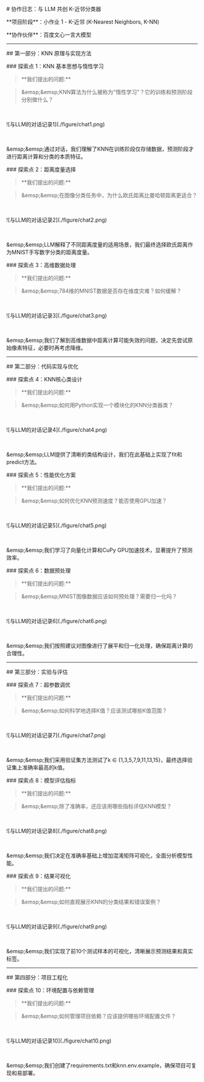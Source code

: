 \# 协作日志：与 LLM 共创 K-近邻分类器



\*\*项目阶段\*\*：小作业 1 - K-近邻 (K-Nearest Neighbors, K-NN)

\*\*协作伙伴\*\*：百度文心一言大模型



---



\## 第一部分：KNN 原理与实现方法



\### 探索点 1：KNN 基本思想与惰性学习



> \*\*我们提出的问题:\*\*

> \&emsp;\&emsp;KNN算法为什么被称为"惰性学习"？它的训练和预测阶段分别做什么？

<br/>



!\[与LLM的对话记录1](./figure/chat1.png)



<br>



\&emsp;\&emsp;通过对话，我们理解了KNN在训练阶段仅存储数据，预测阶段才进行距离计算和分类的本质特征。



\### 探索点 2：距离度量选择



> \*\*我们提出的问题:\*\*

> \&emsp;\&emsp;在图像分类任务中，为什么欧氏距离比曼哈顿距离更适合？

<br/>



!\[与LLM的对话记录2](./figure/chat2.png)



<br>



\&emsp;\&emsp;LLM解释了不同距离度量的适用场景，我们最终选择欧氏距离作为MNIST手写数字分类的距离度量。



\### 探索点 3：高维数据处理



> \*\*我们提出的问题:\*\*

> \&emsp;\&emsp;784维的MNIST数据是否存在维度灾难？如何缓解？

<br/>



!\[与LLM的对话记录3](./figure/chat3.png)



<br>



\&emsp;\&emsp;我们了解到高维数据中距离计算可能失效的问题，决定先尝试原始像素特征，必要时再考虑降维。



---



\## 第二部分：代码实现与优化



\### 探索点 4：KNN核心类设计



> \*\*我们提出的问题:\*\*

> \&emsp;\&emsp;如何用Python实现一个模块化的KNN分类器类？

<br/>



!\[与LLM的对话记录4](./figure/chat4.png)



<br>



\&emsp;\&emsp;LLM提供了清晰的类结构设计，我们在此基础上实现了fit和predict方法。



\### 探索点 5：性能优化方案



> \*\*我们提出的问题:\*\*

> \&emsp;\&emsp;如何优化KNN预测速度？能否使用GPU加速？

<br/>



!\[与LLM的对话记录5](./figure/chat5.png)



<br>



\&emsp;\&emsp;我们学习了向量化计算和CuPy GPU加速技术，显著提升了预测效率。



\### 探索点 6：数据预处理



> \*\*我们提出的问题:\*\*

> \&emsp;\&emsp;MNIST图像数据应该如何预处理？需要归一化吗？

<br/>



!\[与LLM的对话记录6](./figure/chat6.png)



<br>



\&emsp;\&emsp;我们按照建议对图像进行了展平和归一化处理，确保距离计算的合理性。



---



\## 第三部分：实验与评估



\### 探索点 7：超参数调优



> \*\*我们提出的问题:\*\*

> \&emsp;\&emsp;如何科学地选择K值？应该测试哪些K值范围？

<br/>



!\[与LLM的对话记录7](./figure/chat7.png)



<br>



\&emsp;\&emsp;我们采用验证集方法测试了k ∈ {1,3,5,7,9,11,13,15}，最终选择验证集上准确率最高的k值。



\### 探索点 8：模型评估指标



> \*\*我们提出的问题:\*\*

> \&emsp;\&emsp;除了准确率，还应该用哪些指标评估KNN模型？

<br/>



!\[与LLM的对话记录8](./figure/chat8.png)



<br>



\&emsp;\&emsp;我们决定在准确率基础上增加混淆矩阵可视化，全面分析模型性能。



\### 探索点 9：结果可视化



> \*\*我们提出的问题:\*\*

> \&emsp;\&emsp;如何直观展示KNN的分类结果和错误案例？

<br/>



!\[与LLM的对话记录9](./figure/chat9.png)



<br>



\&emsp;\&emsp;我们实现了前10个测试样本的可视化，清晰展示预测结果和真实标签。



---



\## 第四部分：项目工程化



\### 探索点 10：环境配置与依赖管理



> \*\*我们提出的问题:\*\*

> \&emsp;\&emsp;如何管理项目依赖？应该提供哪些环境配置文件？

<br/>



!\[与LLM的对话记录10](./figure/chat10.png)



<br>



\&emsp;\&emsp;我们创建了requirements.txt和knn.env.example，确保项目可复现和易部署。







